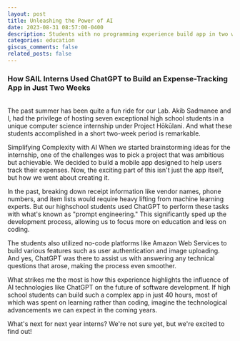 ```yaml
---
layout: post
title: Unleashing the Power of AI
date: 2023-08-31 08:57:00-0400
description: Students with no programming experience build app in two weeks.  
categories: education
giscus_comments: false
related_posts: false
---
```


###  How SAIL Interns Used ChatGPT to Build an Expense-Tracking App in Just Two Weeks

<br/>
The past summer has been quite a fun ride for our Lab. 
Akib Sadmanee and I, had the privilege of hosting seven exceptional high school students in a unique  computer science internship under Project Hōkūlani.  And what these students accomplished in a short two-week period is remarkable.

Simplifying Complexity with AI
When we started brainstorming ideas for the internship, one of the challenges was to 
pick a project that was ambitious but achievable. We decided to build a mobile app 
designed to help users track their expenses. Now, the exciting part of this isn't just the app itself, 
but how we went about creating it. 

In the past, breaking down receipt information like vendor names, phone numbers, and item lists would require  heavy lifting from machine learning experts. But our highschool students 
used ChatGPT to perform these tasks with what's known as "prompt engineering." This significantly sped up the development process, allowing us to focus more on education and less on coding.

The students also utilized no-code platforms like Amazon Web Services to build various features such as user authentication and image uploading. And yes, ChatGPT was there to assist us with answering any technical questions that arose, making the process even smoother.

What strikes me the most is how this experience highlights the influence of AI technologies like ChatGPT on the future of software development. If high school students can build such a complex app in just 40 hours, most of which was spent on learning rather than coding, imagine the technological advancements we can expect in the coming years.

What's next for next year interns? We're not sure yet, but we're excited to find out!

